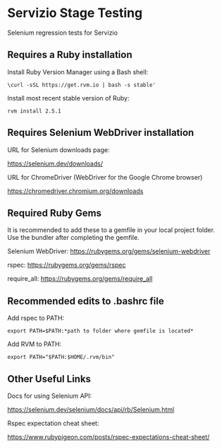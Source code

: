 # Servizio Stage Testing
Selenium regression tests for Servizio

## Requires a Ruby installation

Install Ruby Version Manager using a Bash shell:

    \curl -sSL https://get.rvm.io | bash -s stable'


Install most recent stable version of Ruby:

    rvm install 2.5.1


## Requires Selenium WebDriver installation

URL for Selenium downloads page:

https://selenium.dev/downloads/

URL for ChromeDriver (WebDriver for the Google Chrome browser)

https://chromedriver.chromium.org/downloads


## Required Ruby Gems

It is recommended to add these to a gemfile in your local project folder.  
Use the bundler after completing the gemfile.

Selenium WebDriver:
https://rubygems.org/gems/selenium-webdriver

rspec:
https://rubygems.org/gems/rspec

require_all:
https://rubygems.org/gems/require_all


## Recommended edits to .bashrc file

Add rspec to PATH:

    export PATH=$PATH:*path to folder where gemfile is located*   

Add RVM to PATH:

    export PATH="$PATH:$HOME/.rvm/bin"

## Other Useful Links

Docs for using Selenium API:

https://selenium.dev/selenium/docs/api/rb/Selenium.html

Rspec expectation cheat sheet:

https://www.rubypigeon.com/posts/rspec-expectations-cheat-sheet/
